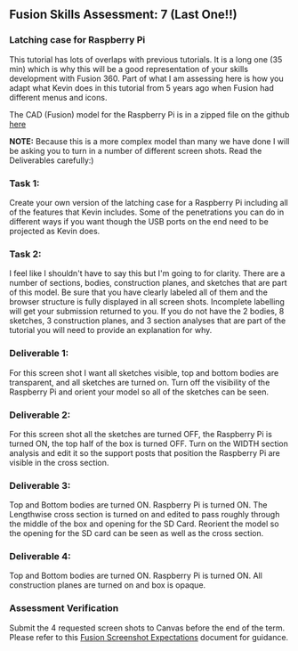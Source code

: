 ## Fusion Skills Assessment: 7 (Last One!!)

### Latching case for Raspberry Pi

This tutorial has lots of overlaps with previous tutorials. It is a long one (35 min) which is why this will be a good representation of your skills development with Fusion 360. Part of what I am assessing here is how you adapt what Kevin does in this tutorial from 5 years ago when Fusion had different menus and icons.

The CAD (Fusion) model for the Raspberry Pi is in a zipped file on the github [here](https://github.com/smithrockmaker/ENGR102/blob/main/documents/FusionDocs/RaspberryPi.f3d.zip)

**NOTE:** Because this is a more complex model than many we have done I will be asking you to turn in a number of different screen shots. Read the Deliverables carefully:)

### Task 1:

Create your own version of the latching case for a Raspberry Pi including all of the features that Kevin includes. Some of the penetrations you can do in different ways if you want though the USB ports on the end need to be projected as Kevin does. 

### Task 2:

I feel like I shouldn't have to say this but I'm going to for clarity. There are a number of sections, bodies, construction planes, and sketches that are part of this model. Be sure that you have clearly labeled all of them and the browser structure is fully displayed in all screen shots. Incomplete labelling will get your submission returned to you. If you do not have the 2 bodies, 8 sketches, 3 construction planes, and 3 section analyses that are part of the tutorial you will need to provide an explanation for why.

### Deliverable 1:

For this screen shot I want all sketches visible, top and bottom bodies are transparent, and all sketches are turned on. Turn off the visibility of the Raspberry Pi and orient your model so all of the sketches can be seen.

### Deliverable 2:

For this screen shot all the sketches are turned OFF, the Raspberry Pi is turned ON, the top half of the box is turned OFF. Turn on the WIDTH section analysis and edit it so the support posts that position the Raspberry Pi are visible in the cross section.

### Deliverable 3:

Top and Bottom bodies are turned ON. Raspberry Pi is turned ON. The Lengthwise cross section is turned on and edited to pass roughly through the middle of the box and opening for the SD Card. Reorient the model so the opening for the SD card can be seen as well as the cross section.

### Deliverable 4:

Top and Bottom bodies are turned ON. Raspberry Pi is turned ON. All construction planes are turned on and box is opaque. 

### Assessment Verification

Submit the 4 requested screen shots to Canvas before the end of the term. Please refer to this [Fusion Screenshot Expectations](https://github.com/smithrockmaker/ENGR102/blob/main/Fusion360/ScreenShotExpectations.md) document for guidance.